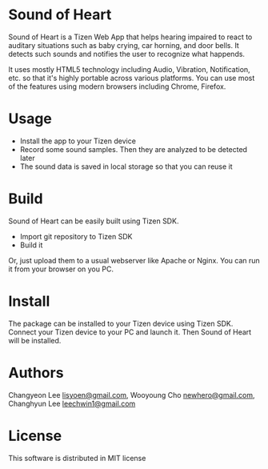# Sound of Heart
Sound of Heart is a Tizen Web App that helps hearing impaired to react to auditary situations such as baby crying, car horning, and door bells. It detects such sounds and notifies the user to recognize what happends.

It uses mostly HTML5 technology including Audio, Vibration, Notification, etc. so that it's highly portable across various platforms. You can use most of the features using modern browsers including Chrome, Firefox. 

# Usage
- Install the app to your Tizen device
- Record some sound samples. Then they are analyzed to be detected later
- The sound data is saved in local storage so that you can reuse it

# Build
Sound of Heart can be easily built using Tizen SDK.
- Import git repository to Tizen SDK
- Build it

Or, just upload them to a usual webserver like Apache or Nginx. You can run it from your browser on you PC.

# Install
The package can be installed to your Tizen device using Tizen SDK.
Connect your Tizen device to your PC and launch it. Then Sound of Heart will be installed.

# Authors
Changyeon Lee <lisyoen@gmail.com>, Wooyoung Cho <newhero@gmail.com>, Changhyun Lee <leechwin1@gmail.com>

# License
This software is distributed in MIT license

